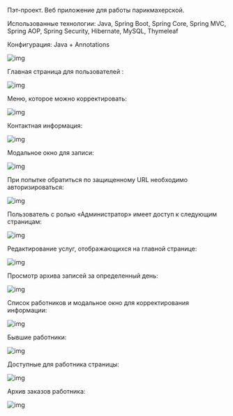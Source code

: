 Пэт-проект. Веб приложение для работы парикмахерской.

Использованные технологии: Java, Spring Boot, Spring Core, Spring MVC, 
Spring AOP, Spring Security, Hibernate, MySQL, Thymeleaf

Конфигурация: Java + Annotations

![img](https://github.com/TSVlad/barber_boot/blob/master/images/1.png)

Главная страница для пользователей :

![img](https://github.com/TSVlad/barber_boot/blob/master/images/2.png)

Меню, которое можно корректировать:

![img](https://github.com/TSVlad/barber_boot/blob/master/images/3.png)


Контактная информация:

![img](https://github.com/TSVlad/barber_boot/blob/master/images/4.png)


Модальное окно для записи:

![img](https://github.com/TSVlad/barber_boot/blob/master/images/5.png)


При попытке обратиться по защищенному URL необходимо
авторизироваться:

![img](https://github.com/TSVlad/barber_boot/blob/master/images/6.png)

Пользователь с ролью «Администратор» имеет доступ к следующим
страницам:

![img](https://github.com/TSVlad/barber_boot/blob/master/images/7.png)

Редактирование услуг, отображающихся на главной странице:

![img](https://github.com/TSVlad/barber_boot/blob/master/images/8.png)

Просмотр архива записей за определенный день:

![img](https://github.com/TSVlad/barber_boot/blob/master/images/9.png)

Список работников и модальное окно для корректирования информации:

![img](https://github.com/TSVlad/barber_boot/blob/master/images/10.png)


Бывшие работники:

![img](https://github.com/TSVlad/barber_boot/blob/master/images/11.png)


Доступные для работника страницы:

![img](https://github.com/TSVlad/barber_boot/blob/master/images/12.png)

Архив заказов работника:

![img](https://github.com/TSVlad/barber_boot/blob/master/images/13.png)
